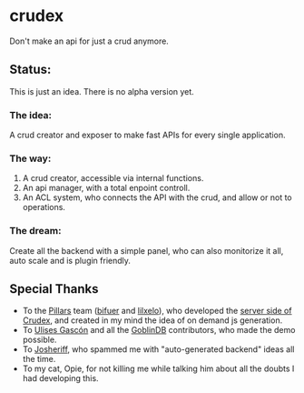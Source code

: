 # crudex
Don't make an api for just a crud anymore.

## Status:
This is just an idea. There is no alpha version yet.

### The idea: 
A crud creator and exposer to make fast APIs for every single application. 

### The way: 
1. A crud creator, accessible via internal functions. 
2. An api manager, with a total enpoint controll. 
3. An ACL system, who connects the API with the crud, and allow or not to operations.

### The dream:
Create all the backend with a simple panel, who can also monitorize it all, auto scale and is plugin friendly.

## Special Thanks

 - To the [Pillars](https://github.com/pillarsjs) team ([bifuer](https://github.com/bifuer) and [lilxelo](https://github.com/lilxelo)), who developed the [server side of Crudex](https://github.com/pillarsjs/pillars), and created in my mind the idea of on demand js generation.
 - To [Ulises Gascón](https://github.com/ulisesgascon) and all the [GoblinDB](https://github.com/GoblinDBRocks) contributors, who made the demo possible.
 - To [Josheriff](https://github.com/josheriff), who spammed me with "auto-generated backend" ideas all the time.
 - To my cat, Opie, for not killing me while talking him about all the doubts I had developing this.
